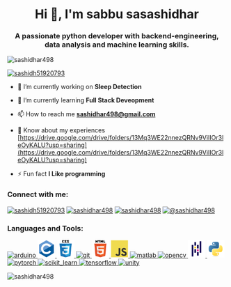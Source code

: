 <h1 align="center">Hi 👋, I'm sabbu sasashidhar</h1>
<h3 align="center">A passionate python developer with backend-engineering, data analysis and machine learning skills.</h3>

<p align="left"> <img src="https://komarev.com/ghpvc/?username=sashidhar498&label=Profile%20views&color=0e75b6&style=flat" alt="sashidhar498" /> </p>

<p align="left"> <a href="https://twitter.com/sashidh51920793" target="blank"><img src="https://img.shields.io/twitter/follow/sashidh51920793?logo=twitter&style=for-the-badge" alt="sashidh51920793" /></a> </p>

- 🔭 I’m currently working on **Sleep Detection**

- 🌱 I’m currently learning **Full Stack Deveopment**

- 📫 How to reach me **sashidhar498@gmail.com**

- 📄 Know about my experiences [https://drive.google.com/drive/folders/13Mq3WE22nnezQRNv9ViIIOr3leOyKALU?usp=sharing](https://drive.google.com/drive/folders/13Mq3WE22nnezQRNv9ViIIOr3leOyKALU?usp=sharing)

- ⚡ Fun fact **I Like programming**

<h3 align="left">Connect with me:</h3>
<p align="left">
<a href="https://twitter.com/sashidh51920793" target="blank"><img align="center" src="https://raw.githubusercontent.com/rahuldkjain/github-profile-readme-generator/master/src/images/icons/Social/twitter.svg" alt="sashidh51920793" height="30" width="40" /></a>
<a href="https://www.hackerrank.com/sashidhar498" target="blank"><img align="center" src="https://raw.githubusercontent.com/rahuldkjain/github-profile-readme-generator/master/src/images/icons/Social/hackerrank.svg" alt="sashidhar498" height="30" width="40" /></a>
<a href="https://www.leetcode.com/sashidhar498" target="blank"><img align="center" src="https://raw.githubusercontent.com/rahuldkjain/github-profile-readme-generator/master/src/images/icons/Social/leet-code.svg" alt="sashidhar498" height="30" width="40" /></a>
<a href="https://www.hackerearth.com/@sashidhar498" target="blank"><img align="center" src="https://raw.githubusercontent.com/rahuldkjain/github-profile-readme-generator/master/src/images/icons/Social/hackerearth.svg" alt="@sashidhar498" height="30" width="40" /></a>
</p>

<h3 align="left">Languages and Tools:</h3>
<p align="left"> <a href="https://www.arduino.cc/" target="_blank" rel="noreferrer"> <img src="https://cdn.worldvectorlogo.com/logos/arduino-1.svg" alt="arduino" width="40" height="40"/> </a> <a href="https://www.cprogramming.com/" target="_blank" rel="noreferrer"> <img src="https://raw.githubusercontent.com/devicons/devicon/master/icons/c/c-original.svg" alt="c" width="40" height="40"/> </a> <a href="https://www.w3schools.com/css/" target="_blank" rel="noreferrer"> <img src="https://raw.githubusercontent.com/devicons/devicon/master/icons/css3/css3-original-wordmark.svg" alt="css3" width="40" height="40"/> </a> <a href="https://git-scm.com/" target="_blank" rel="noreferrer"> <img src="https://www.vectorlogo.zone/logos/git-scm/git-scm-icon.svg" alt="git" width="40" height="40"/> </a> <a href="https://www.w3.org/html/" target="_blank" rel="noreferrer"> <img src="https://raw.githubusercontent.com/devicons/devicon/master/icons/html5/html5-original-wordmark.svg" alt="html5" width="40" height="40"/> </a> <a href="https://developer.mozilla.org/en-US/docs/Web/JavaScript" target="_blank" rel="noreferrer"> <img src="https://raw.githubusercontent.com/devicons/devicon/master/icons/javascript/javascript-original.svg" alt="javascript" width="40" height="40"/> </a> <a href="https://www.mathworks.com/" target="_blank" rel="noreferrer"> <img src="https://upload.wikimedia.org/wikipedia/commons/2/21/Matlab_Logo.png" alt="matlab" width="40" height="40"/> </a> <a href="https://opencv.org/" target="_blank" rel="noreferrer"> <img src="https://www.vectorlogo.zone/logos/opencv/opencv-icon.svg" alt="opencv" width="40" height="40"/> </a> <a href="https://pandas.pydata.org/" target="_blank" rel="noreferrer"> <img src="https://raw.githubusercontent.com/devicons/devicon/2ae2a900d2f041da66e950e4d48052658d850630/icons/pandas/pandas-original.svg" alt="pandas" width="40" height="40"/> </a> <a href="https://www.python.org" target="_blank" rel="noreferrer"> <img src="https://raw.githubusercontent.com/devicons/devicon/master/icons/python/python-original.svg" alt="python" width="40" height="40"/> </a> <a href="https://pytorch.org/" target="_blank" rel="noreferrer"> <img src="https://www.vectorlogo.zone/logos/pytorch/pytorch-icon.svg" alt="pytorch" width="40" height="40"/> </a> <a href="https://scikit-learn.org/" target="_blank" rel="noreferrer"> <img src="https://upload.wikimedia.org/wikipedia/commons/0/05/Scikit_learn_logo_small.svg" alt="scikit_learn" width="40" height="40"/> </a> <a href="https://www.tensorflow.org" target="_blank" rel="noreferrer"> <img src="https://www.vectorlogo.zone/logos/tensorflow/tensorflow-icon.svg" alt="tensorflow" width="40" height="40"/> </a> <a href="https://unity.com/" target="_blank" rel="noreferrer"> <img src="https://www.vectorlogo.zone/logos/unity3d/unity3d-icon.svg" alt="unity" width="40" height="40"/> </a> </p>

<p><img align="center" src="https://github-readme-stats.vercel.app/api/top-langs?username=sashidhar498&show_icons=true&locale=en&layout=compact" alt="sashidhar498" /></p>
